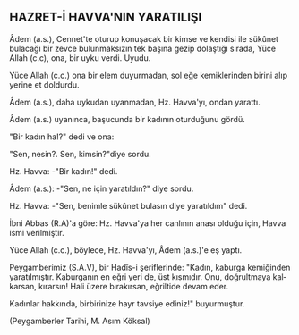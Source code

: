 ## HAZRET-İ HAVVA'NIN YARATILIŞI

Âdem (a.s.), Cennet'te oturup konuşacak bir kimse ve kendisi ile sükûnet bulacağı bir zevce bulunmaksızın tek başına gezip dolaştığı sırada, Yüce Allah (c.c), ona, bir uyku verdi. Uyudu.

Yüce Allah (c.c.) ona bir elem duyurmadan, sol eğe kemiklerinden birini alıp yerine et doldurdu.

Âdem (a.s.), daha uykudan uyanmadan, Hz. Hav­va'yı, ondan yarattı.

Âdem (a.s.) uyanınca, başucunda bir kadının oturdu­ğunu gördü.

"Bir kadın ha!?" dedi ve ona:

"Sen, nesin?. Sen, kimsin?"diye sordu.

Hz. Havva: -"Bir kadın!" dedi.

Âdem (a.s.): -"Sen, ne için yaratıldın?" diye sordu.

Hz. Havva: -"Sen, benimle sükûnet bulasın diye ya­ratıldım" dedi.

İbni Abbas (R.A)'a göre: Hz. Havva'ya her canlının anası olduğu için, Havva ismi verilmiştir.

Yüce Allah (c.c.), böylece, Hz. Havva'yı, Âdem (a.s.)'e eş yaptı.

Peygamberimiz (S.A.V), bir Hadîs-i şeriflerinde: "Kadın, kaburga kemiğinden yaratılmıştır. Kaburga­nın en eğri yeri de, üst kısmıdır. Onu, doğrultmaya kal­karsan, kırarsın! Hali üzere bırakırsan, eğriltide devam eder.

Kadınlar hakkında, birbirinize hayr tavsiye ediniz!" buyurmuştur.

(Peygamberler Tarihi, M. Asım Köksal)
